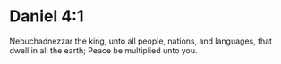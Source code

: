 # Daniel 4:1

Nebuchadnezzar the king, unto all people, nations, and languages, that dwell in all the earth; Peace be multiplied unto you.